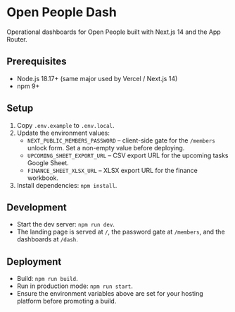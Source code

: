# Open People Dash

Operational dashboards for Open People built with Next.js 14 and the App Router.

## Prerequisites
- Node.js 18.17+ (same major used by Vercel / Next.js 14)
- npm 9+

## Setup
1. Copy `.env.example` to `.env.local`.
2. Update the environment values:
   - `NEXT_PUBLIC_MEMBERS_PASSWORD` – client-side gate for the `/members` unlock form. Set a non-empty value before deploying.
   - `UPCOMING_SHEET_EXPORT_URL` – CSV export URL for the upcoming tasks Google Sheet.
   - `FINANCE_SHEET_XLSX_URL` – XLSX export URL for the finance workbook.
3. Install dependencies: `npm install`.

## Development
- Start the dev server: `npm run dev`.
- The landing page is served at `/`, the password gate at `/members`, and the dashboards at `/dash`.

## Deployment
- Build: `npm run build`.
- Run in production mode: `npm run start`.
- Ensure the environment variables above are set for your hosting platform before promoting a build.
